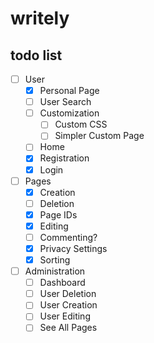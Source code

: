 # writely
## todo list
- [ ] User
  - [x] Personal Page
  - [ ] User Search
  - [ ] Customization
    - [ ] Custom CSS
    - [ ] Simpler Custom Page
  - [ ] Home
  - [x] Registration
  - [x] Login
- [ ] Pages
  - [x] Creation
  - [ ] Deletion
  - [x] Page IDs
  - [x] Editing
  - [ ] Commenting?
  - [x] Privacy Settings
  - [x] Sorting
- [ ] Administration
  - [ ] Dashboard
  - [ ] User Deletion
  - [ ] User Creation
  - [ ] User Editing
  - [ ] See All Pages